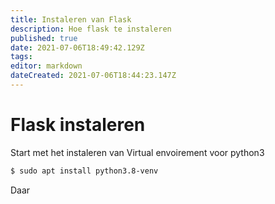 ```yaml
---
title: Instaleren van Flask
description: Hoe flask te instaleren
published: true
date: 2021-07-06T18:49:42.129Z
tags: 
editor: markdown
dateCreated: 2021-07-06T18:44:23.147Z
---
```


# Flask instaleren
Start met het instaleren van Virtual envoirement voor python3

```bash
$ sudo apt install python3.8-venv
```
Daar